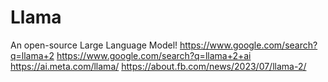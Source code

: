 # Llama
An open-source Large Language Model! https://www.google.com/search?q=llama+2 https://www.google.com/search?q=llama+2+ai https://ai.meta.com/llama/ https://about.fb.com/news/2023/07/llama-2/
